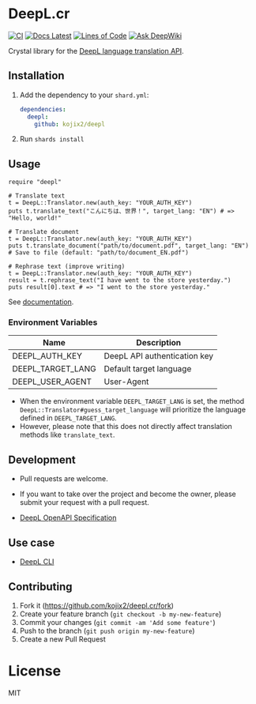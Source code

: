 # DeepL.cr

[![CI](https://github.com/kojix2/deepl.cr/actions/workflows/test.yml/badge.svg)](https://github.com/kojix2/deepl.cr/actions/workflows/test.yml)
[![Docs Latest](https://img.shields.io/badge/docs-latest-blue.svg)](https://kojix2.github.io/deepl.cr/)
[![Lines of Code](https://img.shields.io/endpoint?url=https%3A%2F%2Ftokei.kojix2.net%2Fapi%2Fbadge%2Flines%3Furl%3Dhttps%3A%2F%2Fgithub.com%2Fkojix2%2Fdeepl.cr%2F)](https://tokei.kojix2.net/analyze?url=https%3A%2F%2Fgithub.com%2Fkojix2%2Fdeepl.cr%2F)
[![Ask DeepWiki](https://deepwiki.com/badge.svg)](https://deepwiki.com/kojix2/deepl.cr)

Crystal library for the [DeepL language translation API](https://www.deepl.com/pro-api/).

## Installation

1. Add the dependency to your `shard.yml`:

   ```yaml
   dependencies:
     deepl:
       github: kojix2/deepl
   ```

2. Run `shards install`

## Usage

```crystal
require "deepl"

# Translate text
t = DeepL::Translator.new(auth_key: "YOUR_AUTH_KEY")
puts t.translate_text("こんにちは、世界！", target_lang: "EN") # => "Hello, world!"

# Translate document
t = DeepL::Translator.new(auth_key: "YOUR_AUTH_KEY")
puts t.translate_document("path/to/document.pdf", target_lang: "EN")
# Save to file (default: "path/to/document_EN.pdf")

# Rephrase text (improve writing)
t = DeepL::Translator.new(auth_key: "YOUR_AUTH_KEY")
result = t.rephrase_text("I have went to the store yesterday.")
puts result[0].text # => "I went to the store yesterday."
```

See [documentation](https://kojix2.github.io/deepl.cr/).

### Environment Variables

<table>
  <thead>
    <tr>
      <th>Name</th>
      <th>Description</th>
    </tr>
  </thead>
  <tbody>
    <tr>
      <td>DEEPL_AUTH_KEY</td>
      <td>DeepL API authentication key</td>
    </tr>
    <tr>
      <td>DEEPL_TARGET_LANG</td>
      <td>Default target language</td>
    </tr>
    <tr>
      <td>DEEPL_USER_AGENT</td>
      <td>User-Agent</td>
    </tr>
  </tbody>
</table>

- When the environment variable `DEEPL_TARGET_LANG` is set, the method `DeepL::Translator#guess_target_language` will prioritize the language defined in `DEEPL_TARGET_LANG`. 
- However, please note that this does not directly affect translation methods like `translate_text`.

## Development

- Pull requests are welcome.
- If you want to take over the project and become the owner, please submit your request with a pull request.

- [DeepL OpenAPI Specification](https://github.com/DeepLcom/openapihttps://github.com/DeepLcom/openapi)

## Use case

- [DeepL CLI](https://github.com/kojix2/deepl-cli)

## Contributing

1. Fork it (<https://github.com/kojix2/deepl.cr/fork>)
2. Create your feature branch (`git checkout -b my-new-feature`)
3. Commit your changes (`git commit -am 'Add some feature'`)
4. Push to the branch (`git push origin my-new-feature`)
5. Create a new Pull Request

# License

MIT
